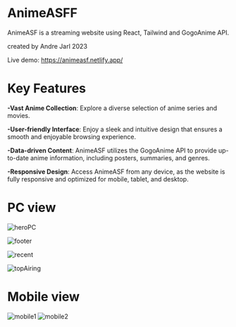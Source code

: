 # AnimeASFF
AnimeASF is a streaming website using React, Tailwind and GogoAnime API.

created by Andre Jarl 2023

Live demo: https://animeasf.netlify.app/

# Key Features

**-Vast Anime Collection**: Explore a diverse selection of anime series and movies.

**-User-friendly Interface**: Enjoy a sleek and intuitive design that ensures a smooth and enjoyable browsing experience.

**-Data-driven Content**: AnimeASF utilizes the GogoAnime API to provide up-to-date anime information, including posters, summaries, and genres.

**-Responsive Design**: Access AnimeASF from any device, as the website is fully responsive and optimized for mobile, tablet, and desktop.


# PC view
![heroPC](https://github.com/AndreJarl/AnimeASFF/assets/104331025/a4e6a1d2-3dd7-4503-867e-d52ea1150779)

![footer](https://github.com/AndreJarl/AnimeASFF/assets/104331025/101da264-e88b-4d76-926f-426aa94ae904)

![recent](https://github.com/AndreJarl/AnimeASFF/assets/104331025/8253f9e3-30cf-4be3-8ed1-0d8b2b4f8662)

![topAiring](https://github.com/AndreJarl/AnimeASFF/assets/104331025/60861701-1f75-4d8f-adf7-546cec0f33a5)

# Mobile view
![mobile1](https://github.com/AndreJarl/AnimeASFF/assets/104331025/c0029bd9-025b-4473-8ab0-b3f6a962b8bc) 
![mobile2](https://github.com/AndreJarl/AnimeASFF/assets/104331025/3f01382a-831b-40d7-b3eb-a044bc450cc8)
